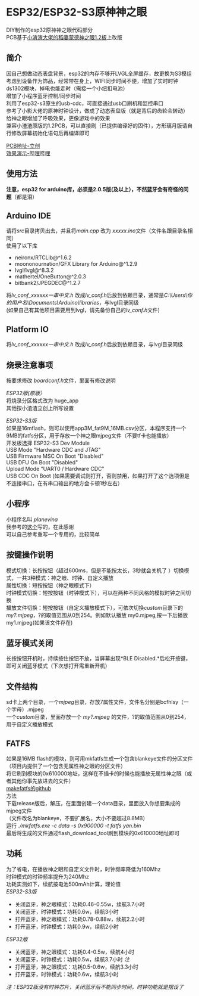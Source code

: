 # ESP32/ESP32-S3原神神之眼  

DIY制作的esp32原神神之眼代码部分  
PCB基于[小渣渣大佬的稻妻蒙德神之眼1.2板](https://oshwhub.com/Myzhazha/shen-zhi-yan-gua-jian-v1-2_esp32u)上改版   

简介
--
因自己想做动态表盘背景，esp32的内存不够开LVGL全屏缓存，故更换为S3模组  
考虑到设备作为饰品，经常带在身上，WIFI同步时间不便，增加了实时时钟ds1302模块，掉电也能走时（需接一个小纽扣电池）  
增加了小程序蓝牙控制/同步时间  
利用了esp32-s3原生的usb-cdc，可直接通过usb口刷机和监控串口  
参考了小影大佬的原神时钟设计，做成了动态表盘版（就是背后的齿轮会转动）  
给神之眼增加了呼吸效果，更像游戏中的效果  
兼容小渣渣原版的1.2PCB，可以直接刷（已提供编译好的固件），方形璃月版请自行修改屏幕初始化语句后再编译即可    

[PCB地址-立创](https://oshwhub.com/planevina/shen-zhi-yan-xiao-zha-zha-v1-2_esp32ucopy)  
[效果演示-哔哩哔哩](https://www.bilibili.com/video/BV1Pg411a7Sa/)  

使用方法
--
**注意，esp32 for arduino库，必须是2.0.5版(及以上），不然蓝牙会有奇怪的问题**（都是泪）  

Arduino IDE  
--
请将*src*目录拷贝出去，并且将*main.cpp* 改为 *xxxxx.ino*文件（文件名跟目录名相同）  
使用了以下库  
* neironx/RTCLib@^1.6.2  
* moononournation/GFX Library for Arduino@^1.2.9  
* lvgl/lvgl@^8.3.2  
* mathertel/OneButton@^2.0.3  
* bitbank2/JPEGDEC@^1.2.7  

将*lv_conf_xxxxxx一串中文.h* 改成*lv_conf.h*后放到依赖目录，通常是*C:\Users\你的用户名\Documents\Arduino\libraries*，与lvgl目录同级  
(如果自己有其他项目需要用到lvgl，请先备份自己的*lv_conf.h*文件)  

Platform IO  
--
将*lv_conf_xxxxxx一串中文.h* 改成*lv_conf.h*后放到依赖目录，与lvgl目录同级  

烧录注意事项
--
按要求修改 *boardconf.h*文件，里面有修改说明  

*ESP32版(原版）*   
将烧录分区格式改为  huge_app  
其他按小渣渣立创上所写设置


*ESP32-S3版*  
如果是16mflash，则可以使用app3M_fat9M_16MB.csv分区，本程序支持一个9MB的fatfs分区，用于存放一个神之眼mjpeg文件（不要tf卡也能播放）  
开发板选择 ESP32-S3 Dev Module  
USB Mode "Hardware CDC and JTAG"  
USB Firmware MSC On Boot "Disabled"  
USB DFU On Boot "Disabled"  
Upload Mode "UART0 / Hardware CDC"  
USB CDC On Boot (如果需要调试则打开，否则禁用，如果打开了这个选项但是不连接串口，在有串口输出的地方会卡顿1秒左右）  


小程序
--
小程序名叫 *planevina*    
我参考的[这个](https://gitee.com/hejinlv/WeChat-Ble-To-ESP32-Ble)写的，在此感谢  
可以自己参考重写一个专用的，比较简单  


按键操作说明
---
模式切换：长按按钮（超过600ms，但是不能按太长，3秒就会关机了 ）切换模式，一共3种模式：神之眼、时钟、自定义播放  
属性切换：短按按钮（神之眼模式下）  
时钟模式切换：短按按钮（时钟模式下），可以在两种不同风格的模拟时钟之间切换  
播放文件切换：短按按钮（自定义播放模式下），可依次切换*custom*目录下的*my?.mjpeg*，?的取值范围从0到254。例如默认播放 my0.mjpeg,按一下后播放my1.mjpeg(如果该文件存在)   

蓝牙模式关闭
--
长按按钮开机时，持续按住按钮不放，当屏幕出现*BLE Disabled.*后松开按键，即可关闭蓝牙模式（下次想打开需重新开机）  

文件结构
--
sd卡上两个目录，一个*mjpeg*目录，存放7属性文件，文件名分别是bcfhlsy（一个字母）.mjpeg  
一个*custom*目录，里面存放一个 *my?.mjpeg* 的文件，?的取值范围从0到254，用于自定义播放模式   

FATFS
--
如果是16MB flash的模块，则可用mkfatfs生成一个包含blankeye文件的分区文件（项目内提供了一个包含无属性神之眼的分区文件）  
将它刷到模块的0x610000地址，这样在不插卡的时候也能播放无属性神之眼（或者其他你事先放进去的文件）  
[makefatfs的github](https://github.com/labplus-cn/mkfatfs)   
方法  
下载release版后，解压，在里面创建一个data目录，里面放入你想要集成的mjpeg文件  
（文件改名为blankeye，不要扩展名，大小不要超过8.8MB）  
运行  *./mkfatfs.exe -c data -s 0x900000 -t fatfs yan.bin*  
最后将生成的文件通过flash_download_tool刷到模块的0x610000地址即可  


功耗
--
为了省电，在播放神之眼和自定义文件时，时钟频率降低为160Mhz  
时钟模式的时钟频率提升为240Mhz  
功耗实测如下，续航按电池500mAh计算，理论值  
*ESP32-S3版*    
* 关闭蓝牙，神之眼模式：功耗0.46-0.55w，续航3.7小时
* 关闭蓝牙，时钟模式：功耗0.6w，续航3小时
* 打开蓝牙，神之眼模式：功耗0.78-0.88w，续航2.2小时
* 打开蓝牙，时钟模式：功耗0.9w，续航2小时

*ESP32版*    
* 关闭蓝牙，神之眼模式：功耗0.4-0.5w，续航4小时
* 关闭蓝牙，时钟模式：功耗0.5w，续航3.7小时 *注*
* 打开蓝牙，神之眼模式：功耗0.5-0.6w，续航3.3小时
* 打开蓝牙，时钟模式：功耗0.6w，续航3小时

*注：ESP32版没有时钟芯片，关闭蓝牙后不能同步时间，时钟功能就是摆设了*